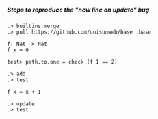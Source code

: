 ##### Steps to reproduce the "new line on update" bug

```ucm:hide
.> builtins.merge
.> pull https://github.com/unisonweb/base .base
```

```unison
f: Nat -> Nat
f x = 0

test> path.to.one = check (f 1 == 2)
```

```ucm:error
.> add
.> test
```

```unison
f x = x + 1
```

```ucm
.> update
.> test
```
